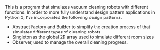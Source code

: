 This is a program that simulates vacuum cleaning robots with different functions. In order to more fully understand design pattern applications in Python 3, I’ve incorporated the following design patterns: 
- Abstract Factory and Builder to simplify the creation process of that simulates different types of cleaning robots
- Singleton as the global 2D array used to simulate different room sizes
- Observer, used to manage the overall cleaning progress. 
